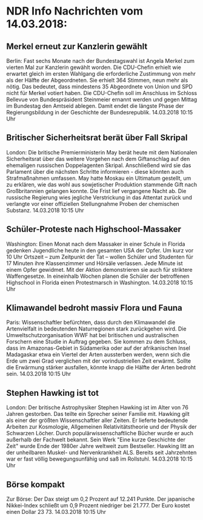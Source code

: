 # NDR Info Nachrichten vom 14.03.2018:


## Merkel erneut zur Kanzlerin gewählt
Berlin: Fast sechs Monate nach der Bundestagswahl ist Angela Merkel zum vierten Mal zur Kanzlerin gewählt worden. Die CDU-Chefin erhielt wie erwartet gleich im ersten Wahlgang die erforderliche Zustimmung von mehr als der Hälfte der Abgeordneten. Sie erhielt 364 Stimmen, neun mehr als nötig. Das bedeutet, dass mindestens 35 Abgeordnete von Union und SPD nicht für Merkel votiert haben. Die CDU-Chefin soll im Anschluss im Schloss Bellevue von Bundespräsident Steinmeier ernannt werden und gegen Mittag im Bundestag den Amtseid ablegen. Damit endet die längste Phase der Regierungsbildung in der Geschichte der Bundesrepublik. 14.03.2018 10:15 Uhr 

## Britischer Sicherheitsrat berät über Fall Skripal
London: Die britische Premierministerin May berät heute mit dem Nationalen Sicherheitsrat über das weitere Vorgehen nach dem Giftanschlag auf den ehemaligen russischen Doppelagenten Skripal. Anschließend wird sie das Parlament über die nächsten Schritte informieren - diese könnten auch Strafmaßnahmen umfassen. May hatte Moskau ein Ultimatum gestellt, um zu erklären, wie das wohl aus sowjetischer Produktion stammende Gift nach Großbritannien gelangen konnte. Die Frist lief vergangene Nacht ab. Die russische Regierung wies jegliche Verstrickung in das Attentat zurück und verlangte vor einer offiziellen Stellungnahme Proben der chemischen Substanz. 14.03.2018 10:15 Uhr 

## Schüler-Proteste nach Highschool-Massaker
Washington: Einen Monat nach dem Massaker in einer Schule in Florida gedenken Jugendliche heute in den gesamten USA der Opfer. Um kurz vor 10 Uhr Ortszeit – zum Zeitpunkt der Tat – wollen Schüler und Studenten für 17 Minuten ihre Klassenzimmer und Hörsäle verlassen. Jede Minute ist einem Opfer gewidmet. Mit der Aktion demonstrieren sie auch für striktere Waffengesetze. In eineinhalb Wochen planen die Schüler der betroffenen Highschool in Florida einen Protestmarsch in Washington. 14.03.2018 10:15 Uhr 

## Klimawandel bedroht massiv Flora und Fauna
Paris:	Wissenschaftler befürchten, dass durch den Klimawandel die Artenvielfalt in bedeutenden Naturregionen stark zurückgehen wird. Die Umweltschutzorganisation WWF hat bei britischen und australischen Forschern eine Studie in Auftrag gegeben. Sie kommen zu dem Schluss, dass im Amazonas-Gebiet in Südamerika oder auf der afrikanischen Insel Madagaskar etwa ein Viertel der Arten aussterben werden, wenn sich die Erde um zwei Grad verglichen mit der vorindustriellen Zeit erwärmt. Sollte die Erwärmung stärker ausfallen, könnte knapp die Hälfte der Arten bedroht sein. 14.03.2018 10:15 Uhr 

## Stephen Hawking ist tot
London: Der britische Astrophysiker Stephen Hawking ist im Alter von 76 Jahren gestorben. Das teilte ein Sprecher seiner Familie mit. Hawking gilt als einer der größten Wissenschaftler aller Zeiten. Er lieferte bedeutende Arbeiten zur Kosmologie, Allgemeinen Relativitätstheorie und der Physik der Schwarzen Löcher. Durch populärwissenschaftliche Bücher wurde er auch außerhalb der Fachwelt bekannt. Sein Werk "Eine kurze Geschichte der Zeit" wurde Ende der 1980er Jahre weltweit zum Bestseller. Hawking litt an der unheilbaren Muskel- und Nervenkrankheit ALS. Bereits seit Jahrzehnten war er fast völlig bewegungsunfähig und saß im Rollstuhl. 14.03.2018 10:15 Uhr 

## Börse kompakt
Zur Börse: Der Dax steigt um 0,2 Prozent auf 12.241 Punkte. Der japanische Nikkei-Index schließt um 0,9 Prozent niedriger bei 21.777. Der Euro kostet einen Dollar 23 73. 14.03.2018 10:15 Uhr 
